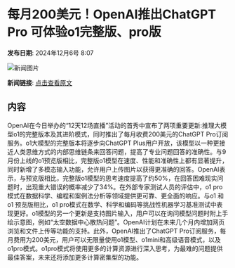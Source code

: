 # 每月200美元！OpenAI推出ChatGPT Pro 可体验o1完整版、pro版

**发布日期**: 2024年12月6号 8:07

![新闻图片](https://upload.chinaz.com/2024/1206/6386906912297773537980080.png)

**新闻链接**: [点击查看原文](https://www.aibase.com/zh/news/13733)

## 内容

OpenAI在今日举办的“12天12场直播”活动的首秀中宣布了两项重要更新:推理大模型o1的完整版本及其进阶模式，同时推出了每月收费200美元的ChatGPT Pro订阅服务。o1大模型的完整版本将逐步向ChatGPT Plus用户开放，该模型以一种更接近人类思维方式的内部思维链条来回答问题，提高了专业问题回答的准确性。与9月份上线的o1预览版相比，完整版o1模型在速度、性能和准确性上都有显著提升，同时新增了多模态输入功能，允许用户上传图片以获得更准确的回答。OpenAI表示，与预览版相比，完整版o1模型的思考速度提高了约50%，在回答困难现实问题时，出现重大错误的概率减少了34%。在外部专家测试人员的评估中，o1 pro模式在数据科学、编程和案例法分析等领域提供更可靠、更全面的响应。与o1 和o1 预览版相比，o1 pro模式在数学、科学和编码等挑战性机器学习基准测试中表现更好。o1模型的另一个更新是支持图片输入，用户可以在询问模型问题时附上手绘示意图，例如“太空数据中心散热问题”。OpenAI计划在未来几个月内增加网页浏览和文件上传等功能的支持。此外，OpenAI推出了ChatGPT Pro订阅服务，每月费用为200美元，用户可以无限量使用o1模型、o1mini和高级语音模式，以及o1pro模式。o1pro模式将使用更多的计算资源进行深入思考，为最难的问题提供最佳答案，未来还将添加更多计算密集型的功能。
